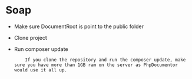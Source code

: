 # Soap


  - Make sure DocumentRoot is point to the public folder
  - Clone project
  - Run composer update

            If you clone the repository and run the composer update, make sure you have more than 1GB ram on the server as PhpDocumentor would use it all up.